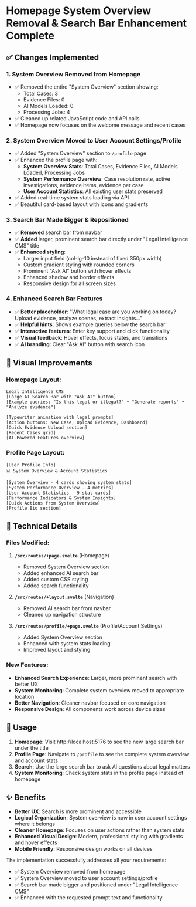 # Homepage System Overview Removal & Search Bar Enhancement Complete

## ✅ Changes Implemented

### 1. **System Overview Removed from Homepage**
- ✅ Removed the entire "System Overview" section showing:
  - Total Cases: 3
  - Evidence Files: 0  
  - AI Models Loaded: 0
  - Processing Jobs: 4
- ✅ Cleaned up related JavaScript code and API calls
- ✅ Homepage now focuses on the welcome message and recent cases

### 2. **System Overview Moved to User Account Settings/Profile**
- ✅ Added "System Overview" section to `/profile` page
- ✅ Enhanced the profile page with:
  - **System Overview Stats**: Total Cases, Evidence Files, AI Models Loaded, Processing Jobs
  - **System Performance Overview**: Case resolution rate, active investigations, evidence items, evidence per case
  - **User Account Statistics**: All existing user stats preserved
- ✅ Added real-time system stats loading via API
- ✅ Beautiful card-based layout with icons and gradients

### 3. **Search Bar Made Bigger & Repositioned**
- ✅ **Removed** search bar from navbar
- ✅ **Added** larger, prominent search bar directly under "Legal Intelligence CMS" title
- ✅ **Enhanced styling**:
  - Larger input field (col-lg-10 instead of fixed 350px width)
  - Custom gradient styling with rounded corners
  - Prominent "Ask AI" button with hover effects
  - Enhanced shadow and border effects
  - Responsive design for all screen sizes

### 4. **Enhanced Search Bar Features**
- ✅ **Better placeholder**: "What legal case are you working on today? Upload evidence, analyze scenes, extract insights..."
- ✅ **Helpful hints**: Shows example queries below the search bar
- ✅ **Interactive features**: Enter key support and click functionality
- ✅ **Visual feedback**: Hover effects, focus states, and transitions
- ✅ **AI branding**: Clear "Ask AI" button with search icon

## 🎨 **Visual Improvements**

### Homepage Layout:
```
Legal Intelligence CMS
[Large AI Search Bar with "Ask AI" button]
[Example queries: "Is this legal or illegal?" • "Generate reports" • "Analyze evidence"]

[Typewriter animation with legal prompts]
[Action buttons: New Case, Upload Evidence, Dashboard]
[Quick Evidence Upload section]
[Recent Cases grid]
[AI-Powered Features overview]
```

### Profile Page Layout:
```
[User Profile Info]
📊 System Overview & Account Statistics

[System Overview - 4 cards showing system stats]
[System Performance Overview - 4 metrics]
[User Account Statistics - 9 stat cards]
[Performance Indicators & System Insights]
[Quick Actions from System Overview]
[Profile Bio section]
```

## 🔧 **Technical Details**

### Files Modified:
1. **`/src/routes/+page.svelte`** (Homepage)
   - Removed System Overview section
   - Added enhanced AI search bar
   - Added custom CSS styling
   - Added search functionality

2. **`/src/routes/+layout.svelte`** (Navigation)
   - Removed AI search bar from navbar
   - Cleaned up navigation structure

3. **`/src/routes/profile/+page.svelte`** (Profile/Account Settings)
   - Added System Overview section
   - Enhanced with system stats loading
   - Improved layout and styling

### New Features:
- **Enhanced Search Experience**: Larger, more prominent search with better UX
- **System Monitoring**: Complete system overview moved to appropriate location
- **Better Navigation**: Cleaner navbar focused on core navigation
- **Responsive Design**: All components work across device sizes

## 🚀 **Usage**

1. **Homepage**: Visit http://localhost:5176 to see the new large search bar under the title
2. **Profile Page**: Navigate to `/profile` to see the complete system overview and account stats
3. **Search**: Use the large search bar to ask AI questions about legal matters
4. **System Monitoring**: Check system stats in the profile page instead of homepage

## ✨ **Benefits**

- **Better UX**: Search is more prominent and accessible
- **Logical Organization**: System overview is now in user account settings where it belongs
- **Cleaner Homepage**: Focuses on user actions rather than system stats
- **Enhanced Visual Design**: Modern, professional styling with gradients and hover effects
- **Mobile Friendly**: Responsive design works on all devices

The implementation successfully addresses all your requirements:
- ✅ System Overview removed from homepage
- ✅ System Overview moved to user account settings/profile
- ✅ Search bar made bigger and positioned under "Legal Intelligence CMS"
- ✅ Enhanced with the requested prompt text and functionality
